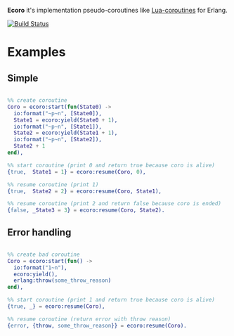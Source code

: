 **Ecoro** it's implementation pseudo-coroutines like [Lua-coroutines](http://www.lua.org/pil/9.1.html) for Erlang.

[![Build Status](https://api.travis-ci.org/BlackMATov/ecoro.erl.svg?branch=master)](https://travis-ci.org/BlackMATov/ecoro.erl)

# Examples

## Simple ##

~~~erlang

%% create coroutine
Coro = ecoro:start(fun(State0) ->
  io:format("~p~n", [State0]),
  State1 = ecoro:yield(State0 + 1),
  io:format("~p~n", [State1]),
  State2 = ecoro:yield(State1 + 1),
  io:format("~p~n", [State2]),
  State2 + 1
end),

%% start coroutine (print 0 and return true because coro is alive)
{true,  State1 = 1} = ecoro:resume(Coro, 0),

%% resume coroutine (print 1)
{true,  State2 = 2} = ecoro:resume(Coro, State1),

%% resume coroutine (print 2 and return false because coro is ended)
{false, _State3 = 3} = ecoro:resume(Coro, State2).

~~~

## Error handling ##

~~~erlang

%% create bad coroutine
Coro = ecoro:start(fun() ->
  io:format("1~n"),
  ecoro:yield(),
  erlang:throw(some_throw_reason)
end),

%% start coroutine (print 1 and return true because coro is alive)
{true, _} = ecoro:resume(Coro),

%% resume coroutine (return error with throw reason)
{error, {throw, some_throw_reason}} = ecoro:resume(Coro).

~~~
